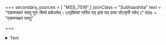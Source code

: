 +++
secondary_sources = [ "MSS_7519",]
jsonClass = "Subhaashita"
text = "एकमप्यक्षरं यस्तु गुरुः शिष्यं प्रबोधयेत्।  \nपृथिव्यां नास्ति तद् द्रव्यं यद् दत्वा सोऽनृणी भवेत्॥"
title = "एकमप्यक्षरं यस्तु"

+++

<details><summary>Text</summary>

एकमप्यक्षरं यस्तु गुरुः शिष्यं प्रबोधयेत्।  
पृथिव्यां नास्ति तद् द्रव्यं यद् दत्वा सोऽनृणी भवेत्॥
</details>
